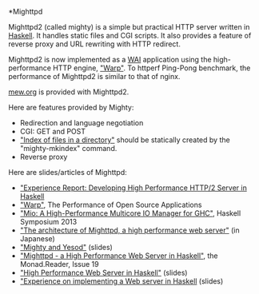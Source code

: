 *Mighttpd

Mighttpd2 (called mighty) is a simple but practical HTTP server
written in [Haskell](http://www.haskell.org).
It handles static files and CGI scripts.
It also provides a feature of reverse proxy and
URL rewriting with HTTP redirect.

Mighttpd2 is now implemented as a [WAI](http://hackage.haskell.org/package/wai) application using the high-performance HTTP engine, ["Warp"](http://hackage.haskell.org/package/warp). To httperf Ping-Pong benchmark, the performance of Mighttpd2 is similar to that of nginx.

[mew.org](https://mew.org/) is provided with Mighttpd2.

Here are features provided by Mighty:

- Redirection and language negotiation
- CGI: GET and POST
- ["Index of files in a directory"](https://www.mew.org/Release/) should be statically created by the "mighty-mkindex" command.
- Reverse proxy

Here are slides/articles of Mighttpd:

- ["Experience Report: Developing High Performance HTTP/2 Server in Haskell](http://www.mew.org/~kazu/doc/paper/http2-haskell-2016.pdf)
- ["Warp"](http://aosabook.org/en/posa/warp.html), The Performance of Open Source Applications
- ["Mio: A High-Performance Multicore IO Manager for GHC"](http://haskell.cs.yale.edu/wp-content/uploads/2013/08/hask035-voellmy.pdf), Haskell Symposium 2013
- ["The architecture of Mighttpd, a high performance web server"](http://www.iij.ad.jp/company/development/tech/activities/mighttpd/index.html) (in Japanese)
- ["Mighty and Yesod"](http://mew.org/~kazu/material/2012-mighty-yesod.pdf) (slides)
- ["Mighttpd - a High Performance Web Server in Haskell"](http://themonadreader.files.wordpress.com/2011/10/issue19.pdf), the Monad.Reader, Issue 19
- ["High Performance Web Server in Haskell"](http://www.mew.org/~kazu/material/2011-mighttpd.pdf) (slides)
- ["Experience on implementing a Web server in Haskell](http://www.mew.org/~kazu/material/2010-mighttpd-en.pdf) (slides)
